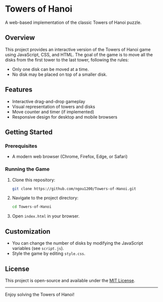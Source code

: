 # Towers of Hanoi

A web-based implementation of the classic Towers of Hanoi puzzle.

## Overview

This project provides an interactive version of the Towers of Hanoi game using JavaScript, CSS, and HTML. The goal of the game is to move all the disks from the first tower to the last tower, following the rules:

- Only one disk can be moved at a time.
- No disk may be placed on top of a smaller disk.

## Features

- Interactive drag-and-drop gameplay
- Visual representation of towers and disks
- Move counter and timer (if implemented)
- Responsive design for desktop and mobile browsers

## Getting Started

### Prerequisites

- A modern web browser (Chrome, Firefox, Edge, or Safari)

### Running the Game

1. Clone this repository:
   ```bash
   git clone https://github.com/ngou1200/Towers-of-Hanoi.git
   ```
2. Navigate to the project directory:
   ```bash
   cd Towers-of-Hanoi
   ```
3. Open `index.html` in your browser.


## Customization

- You can change the number of disks by modifying the JavaScript variables (see `script.js`).
- Style the game by editing `style.css`.

## License

This project is open-source and available under the [MIT License](LICENSE).

---

Enjoy solving the Towers of Hanoi!
